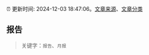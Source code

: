 :alarm_clock: 更新时间: 2024-12-03 18:47:06。[文章来源](/README.md)、[文章分类](/TAGS.md)

## 报告


> 关键字：`报告`、`月报`



